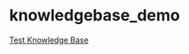# knowledgebase_demo




[Test Knowledge Base](https://haasem.github.io/knowledgebase_demo/index.html)
